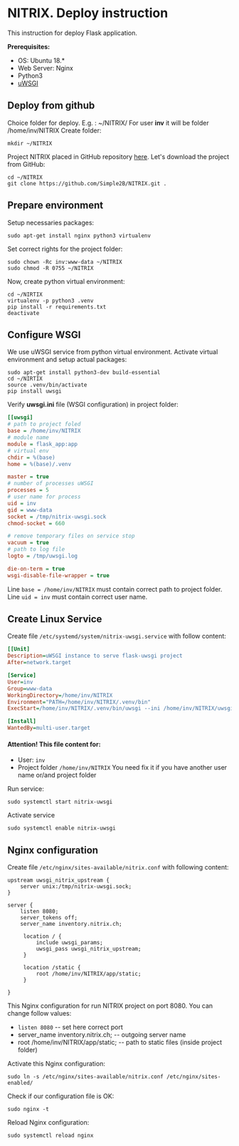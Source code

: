 # NITRIX. Deploy instruction
This instruction for deploy Flask application.

**Prerequisites:**
* OS: Ubuntu 18.*
* Web Server: Nginx
* Python3
* [uWSGI](https://en.wikipedia.org/wiki/Web_Server_Gateway_Interface)


## Deploy from github

Choice folder for deploy. E.g. : ~/NITRIX/
For user **inv** it will be folder /home/inv/NITRIX
Create folder:
```
mkdir ~/NITRIX
```
Project NITRIX placed in GitHub repository [here](https://github.com/simple2b/NITRIX).
Let's download the project from GitHub:
```
cd ~/NITRIX
git clone https://github.com/Simple2B/NITRIX.git .
```

## Prepare environment
Setup necessaries packages:
```
sudo apt-get install nginx python3 virtualenv
```
Set correct rights for the project folder:
```
sudo chown -Rc inv:www-data ~/NITRIX
sudo chmod -R 0755 ~/NITRIX
```
Now, create python virtual environment:
```
cd ~/NIRTIX
virtualenv -p python3 .venv
pip install -r requirements.txt
deactivate
```

## Configure WSGI
We use uWSGI service from python virtual environment.
Activate virtual environment and setup actual packages:
```
sudo apt-get install python3-dev build-essential
cd ~/NIRTIX
source .venv/bin/activate
pip install uwsgi
```
Verify **uwsgi.ini** file (WSGI configuration) in project folder:
```ini
[[uwsgi]
# path to project foled
base = /home/inv/NITRIX
# module name
module = flask_app:app
# virtual env
chdir = %(base)
home = %(base)/.venv

master = true
# number of processes uWSGI
processes = 5
# user name for process
uid = inv
gid = www-data
socket = /tmp/nitrix-uwsgi.sock
chmod-socket = 660

# remove temporary files on service stop
vacuum = true
# path to log file
logto = /tmp/uwsgi.log

die-on-term = true
wsgi-disable-file-wrapper = true

```
Line `base = /home/inv/NITRIX` must contain correct path to project folder.
Line `uid = inv` must contain correct user name.

## Create Linux Service

Create file `/etc/systemd/system/nitrix-uwsgi.service` with follow content:
```ini
[[Unit]
Description=uWSGI instance to serve flask-uwsgi project
After=network.target

[Service]
User=inv
Group=www-data
WorkingDirectory=/home/inv/NITRIX
Environment="PATH=/home/inv/NITRIX/.venv/bin"
ExecStart=/home/inv/NITRIX/.venv/bin/uwsgi --ini /home/inv/NITRIX/uwsgi.ini

[Install]
WantedBy=multi-user.target
```

#### Attention! This file content for:
* User: `inv`
* Project folder `/home/inv/NITRIX`
You need fix it if you have another user name or/and project folder

Run service:
```
sudo systemctl start nitrix-uwsgi
```
Activate service
```
sudo systemctl enable nitrix-uwsgi
```

## Nginx configuration

Create file `/etc/nginx/sites-available/nitrix.conf` with following content:
```
upstream uwsgi_nitrix_upstream {
    server unix:/tmp/nitrix-uwsgi.sock;
}

server {
    listen 8080;
    server_tokens off;
    server_name inventory.nitrix.ch;

     location / {
         include uwsgi_params;
         uwsgi_pass uwsgi_nitrix_upstream;
     }

     location /static {
         root /home/inv/NITRIX/app/static;
     }

}
```
This Nginx configuration for run NITRIX project on port 8080. You can change follow values:
* `listen 8080` -- set here correct port
* server_name inventory.nitrix.ch; -- outgoing server name
* root /home/inv/NITRIX/app/static; -- path to static files (inside project folder)

Activate this Nginx configuration:
```
sudo ln -s /etc/nginx/sites-available/nitrix.conf /etc/nginx/sites-enabled/
```
Check if our configuration file is OK:
```
sudo nginx -t
```
Reload Nginx configuration:
```
sudo systemctl reload nginx
```
